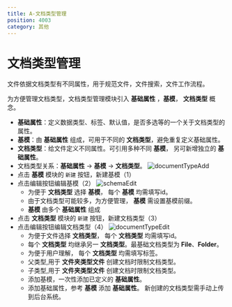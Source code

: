 ```yaml
---
title: A-文档类型管理
position: 4003
category: 其他
---
```

# 文档类型管理
文件依据文档类型有不同属性，用于规范文件，文件搜索，文件工作流程。

为方便管理文档类型，文档类型管理模块引入 __基础属性__ ，__基模__， __文档类型__ 概念。
- __基础属性__：定义数据类型、标签、默认值，是否多选等的一个关于文档类型的属性。
- __基模__：由 __基础属性__ 组成，可用于不同的 __文档类型__，避免重复定义基础属性。
- __文档类型__：给文件定义不同属性。可引用多种不同 __基模__， 另可新增独立的 __基础属性__。
- 文档类型关系：__基础属性__ -> __基模__ -> __文档类型__。
![documentTypeAdd](/images/documentTypeAdd.png)
- 点击 __基模__ 模块的 `新建` 按钮，新建基模（1）
- 点击编辑按钮编辑基模（2）
  ![schemaEdit](/images/schemaEdit.png)
  + 为便于 __文档类型__ 选择 __基模__， 每个 __基模__ 均需填写id。
  + 由于文档类型可能较多，为方便管理， __基模__ 需设置基模前缀。
  + __基模__ 由多个 __基础属性__ 组成
- 点击 __文档类型__ 模块的 `新建` 按钮，新建文档类型（3）
- 点击编辑按钮编辑文档类型（4）
  ![documentTypeEdit](/images/documentTypeEdit.png)
  + 为便于文件选择 __文档类型__， 每个 __文档类型__ 均需填写id。
  + 每个 __文档类型__ 均继承另一 __文档类型__。最基础文档类型为 __File__、__Folder__。
  + 为便于用户理解， 每个 __文档类型__ 均需填写标签。
  + 父类型,用于 __文件夹类型文件__ 创建文档时限制文档类型。
  + 子类型,用于 __文件夹类型文件__ 创建文档时限制文档类型。
  + 添加基模，一次性添加已定义的 __基础属性__。
  + 添加基础属性，参考 __基模__ 添加 __基础属性__。
新创建的文档类型需手动上传到后台系统。
